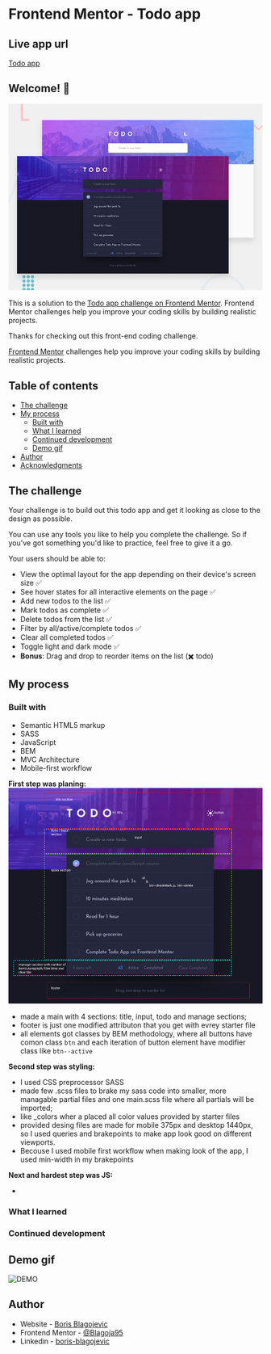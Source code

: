# Frontend Mentor - Todo app

## Live app url

[Todo app](https://blagoja95.github.io/todo-app/)

## Welcome! 👋

![Design preview for the Todo app coding challenge](./readmeAssets/desktop-preview.jpg)

This is a solution to the [Todo app challenge on Frontend Mentor](https://www.frontendmentor.io/challenges/todo-app-Su1_KokOW). Frontend Mentor challenges help you improve your coding skills by building realistic projects.

Thanks for checking out this front-end coding challenge.

[Frontend Mentor](https://www.frontendmentor.io) challenges help you improve your coding skills by building realistic projects.

## Table of contents

- [The challenge](#the-challenge)
- [My process](#my-process)
  - [Built with](#built-with)
  - [What I learned](#what-i-learned)
  - [Continued development](#continued-development)
  - [Demo gif](#demo-gif)
- [Author](#author)
- [Acknowledgments](#acknowledgments)

## The challenge

Your challenge is to build out this todo app and get it looking as close to the design as possible.

You can use any tools you like to help you complete the challenge. So if you've got something you'd like to practice, feel free to give it a go.

Your users should be able to:

- View the optimal layout for the app depending on their device's screen size ✅
- See hover states for all interactive elements on the page ✅
- Add new todos to the list ✅
- Mark todos as complete ✅
- Delete todos from the list ✅
- Filter by all/active/complete todos ✅
- Clear all completed todos ✅
- Toggle light and dark mode ✅
- **Bonus**: Drag and drop to reorder items on the list (✖️ todo)

## My process

### Built with

- Semantic HTML5 markup
- SASS
- JavaScript
- BEM
- MVC Architecture
- Mobile-first workflow

**First step was planing:**
![General plane of html file](./readmeAssets/Screenshot%202022-03-21%20at%2014-44-16%20Figma.png)

- made a main with 4 sections: title, input, todo and manage sections;
- footer is just one modified attributon that you get with evrey starter file
- all elements got classes by BEM methodology, where all buttons have comon class `btn` and each iteration of button element have modifier class like `btn--active`

**Second step was styling:**

- I used CSS preprocessor SASS
- made few .scss files to brake my sass code into smaller, more managable partial files and one main.scss file where all partials will be imported;
- like \_colors wher a placed all color values provided by starter files
- provided desing files are made for mobile 375px and desktop 1440px, so I used queries and brakepoints to make app look good on different viewports.
- Becouse I used mobile first workflow when making look of the app, I used min-width in my brakepoints

**Next and hardest step was JS:**

-

### What I learned

### Continued development

## Demo gif

![DEMO](./readmeAssets/screen-recording.gif)

## Author

- Website - [Boris Blagojevic](https://github.com/Blagoja95)
- Frontend Mentor - [@Blagoja95](https://www.frontendmentor.io/profile/Blagoja95)
- Linkedin - [boris-blagojevic](https://www.linkedin.com/in/boris-blagojevic/)

